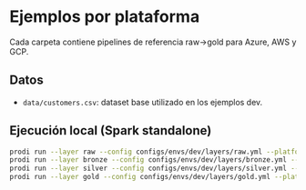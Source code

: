# Ejemplos por plataforma

Cada carpeta contiene pipelines de referencia raw→gold para Azure, AWS y GCP.

## Datos
- `data/customers.csv`: dataset base utilizado en los ejemplos dev.

## Ejecución local (Spark standalone)
```bash
prodi run --layer raw --config configs/envs/dev/layers/raw.yml --platform local
prodi run --layer bronze --config configs/envs/dev/layers/bronze.yml --platform local
prodi run --layer silver --config configs/envs/dev/layers/silver.yml --platform local
prodi run --layer gold --config configs/envs/dev/layers/gold.yml --platform local
```
